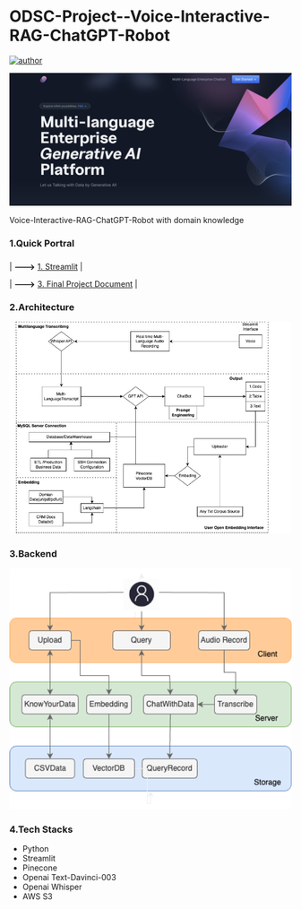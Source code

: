 # ODSC-Project--Voice-Interactive-RAG-ChatGPT-Robot

[![author](https://img.shields.io/badge/Author-Rayden_Xu-blue.svg)](https://www.linkedin.com/in/rundong-xu-269012230/) 

<div align=center>
<img src="src/Landing_page.jpg" width="900px">
</div>


 Voice-Interactive-RAG-ChatGPT-Robot with domain knowledge
### 1.Quick Portral
### 
| **--->** [1. Streamlit](https://rayden-xu-multilingual-intelligent-enterprise-ai-welcome-vz5mt8.streamlit.app/Specialist) |

| **--->** [3. Final Project Document](https://docs.google.com/document/d/1Z6KWxwOuMLzaXAaJ5z1QDW636wtJuhWx3TBL0i9yT00/edit#) |


### 2.Architecture

<div align=center>
<img src="src/Final Project (2).jpg" width="750px">
</div>

### 3.Backend 
<div align=center>
<img src="src/highlevel.drawio.png" width="750px">
</div>

### 4.Tech Stacks
- Python
- Streamlit
- Pinecone
- Openai Text-Davinci-003
- Openai Whisper
- AWS S3
